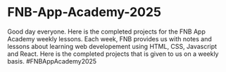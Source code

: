 # FNB-App-Academy-2025
Good day everyone. Here is the completed projects for the FNB App Academy weekly lessons. Each week, FNB provides us with notes and lessons about learning web developement using HTML, CSS, Javascript and React. Here is the completed projects that is given to us on a weekly basis. #FNBAppAcademy2025
 

